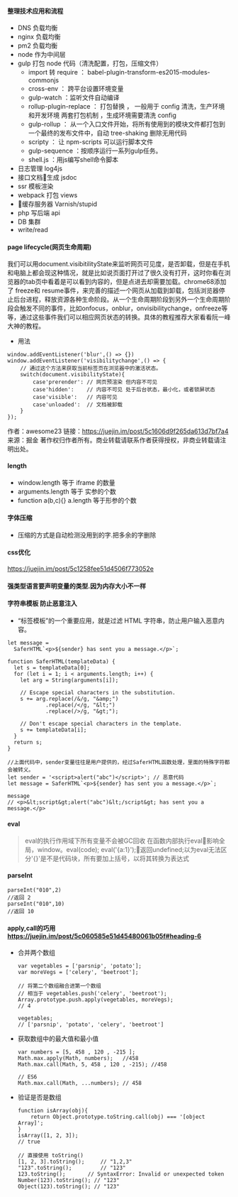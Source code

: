 #### 整理技术应用和流程
- DNS 负载均衡
- nginx 负载均衡
- pm2 负载均衡
- node 作为中间层
- gulp 打包 node 代码（清洗配置，打包，压缩文件）
  - import 转 require ： babel-plugin-transform-es2015-modules-commonjs
  - cross-env ： 跨平台设置环境变量
  - gulp-watch ：监听文件自动编译
  - rollup-plugin-replace ： 打包替换 ， 一般用于 config 清洗，生产环境和开发环境 两套打包机制 ，生成环境需要清洗 config
  - gulp-rollup ： 从一个入口文件开始，将所有使用到的模块文件都打包到一个最终的发布文件中，自动 tree-shaking 删除无用代码
  - scripty ： 让 npm-scripts 可以运行脚本文件
  - gulp-sequence ：按顺序运行一系列gulp任务。
  - shell.js ：用js编写shell命令脚本
- 日志管理 log4js
- 接口文档生成 jsdoc
- ssr 模板渲染
- webpack 打包 views
- 缓存服务器 Varnish/stupid
- php 写后端 api
- DB 集群
- write/read

#### page lifecycle(网页生命周期)

我们可以用document.visibitilityState来监听网页可见度，是否卸载，但是在手机和电脑上都会现这种情况，就是比如说页面打开过了很久没有打开，这时你看在浏览器的tab页中看着是可以看到内容的，但是点进去却需要加载。chrome68添加了 freeze和 resume事件，来完善的描述一个网页从加载到卸载，包括浏览器停止后台进程，释放资源各种生命阶段。从一个生命周期阶段到另外一个生命周期阶段会触发不同的事件，比如onfocus，onblur，onvisibilitychange，onfreeze等等，通过这些事件我们可以相应网页状态的转换。具体的教程推荐大家看看阮一峰大神的教程。

- 用法
```
window.addEventListener('blur',() => {})
window.addEventListener('visibilitychange',() => {
    // 通过这个方法来获取当前标签页在浏览器中的激活状态。
    switch(document.visibilityState){
        case'prerender': // 网页预渲染 但内容不可见
        case'hidden':    // 内容不可见 处于后台状态，最小化，或者锁屏状态
        case'visible':   // 内容可见
        case'unloaded':  // 文档被卸载
    }
});
```

作者：awesome23
链接：https://juejin.im/post/5c1606d9f265da613d7bf7a4
来源：掘金
著作权归作者所有。商业转载请联系作者获得授权，非商业转载请注明出处。

#### length
- window.length 等于 iframe 的数量
- arguments.length 等于 实参的个数
- function a(b,c){}  a.length 等于形参的个数

#### 字体压缩
- 压缩的方式是自动检测没用到的字.把多余的字删除

#### css优化
https://juejin.im/post/5c1258fee51d4506f773052e

#### 强类型语言要声明变量的类型.因为内存大小不一样

#### 字符串模板 防止恶意注入
- “标签模板”的一个重要应用，就是过滤 HTML 字符串，防止用户输入恶意内容。
```
let message =
  SaferHTML`<p>${sender} has sent you a message.</p>`;

function SaferHTML(templateData) {
  let s = templateData[0];
  for (let i = 1; i < arguments.length; i++) {
    let arg = String(arguments[i]);

    // Escape special characters in the substitution.
    s += arg.replace(/&/g, "&amp;")
            .replace(/</g, "&lt;")
            .replace(/>/g, "&gt;");

    // Don't escape special characters in the template.
    s += templateData[i];
  }
  return s;
}
```

```
//上面代码中，sender变量往往是用户提供的，经过SaferHTML函数处理，里面的特殊字符都会被转义。
let sender = '<script>alert("abc")</script>'; // 恶意代码
let message = SaferHTML`<p>${sender} has sent you a message.</p>`;

message
// <p>&lt;script&gt;alert("abc")&lt;/script&gt; has sent you a message.</p>
```

#### eval
  > eval的执行作用域下所有变量不会被GC回收
  > 在函数内部执行eval影响全局，window。eval(code);
  > eval('{a:1}');返回undefined;以为eval无法区分'{}'是不是代码块，所有要加上括号，以将其转换为表达式

#### parseInt
```
parseInt("010",2)
//返回 2
parseInt("010",10)
//返回 10
```

#### apply,call的巧用 https://juejin.im/post/5c060585e51d45480061b05f#heading-6
- 合并两个数组
  ```
  var vegetables = ['parsnip', 'potato'];
  var moreVegs = ['celery', 'beetroot'];

  // 将第二个数组融合进第一个数组
  // 相当于 vegetables.push('celery', 'beetroot');
  Array.prototype.push.apply(vegetables, moreVegs);
  // 4

  vegetables;
  // ['parsnip', 'potato', 'celery', 'beetroot']
  ```
- 获取数组中的最大值和最小值
  ```
  var numbers = [5, 458 , 120 , -215 ];
  Math.max.apply(Math, numbers);   //458
  Math.max.call(Math, 5, 458 , 120 , -215); //458

  // ES6
  Math.max.call(Math, ...numbers); // 458
  ```

- 验证是否是数组
  ```
  function isArray(obj){
      return Object.prototype.toString.call(obj) === '[object Array]';
  }
  isArray([1, 2, 3]);
  // true

  // 直接使用 toString()
  [1, 2, 3].toString(); 	// "1,2,3"
  "123".toString(); 		// "123"
  123.toString(); 		// SyntaxError: Invalid or unexpected token
  Number(123).toString(); // "123"
  Object(123).toString(); // "123"
  ```

